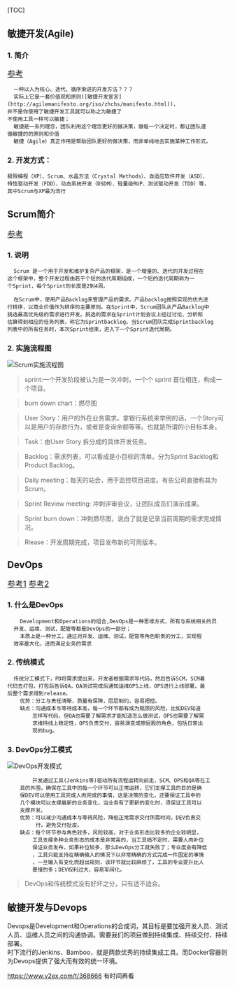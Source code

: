 [TOC]

## 敏捷开发(Agile)

### 1. 简介  
 <font size="4">[参考](https://www.zhihu.com/question/19645396)</font>
```
  一种以人为核心、迭代、循序渐进的开发方法？？？
  实际上它是一套价值观和原则([敏捷开发宣言](http://agilemanifesto.org/iso/zhchs/manifesto.html))，
并不是你使用了敏捷开发工具就可以称之为敏捷了
不使用工具一样可以敏捷；
  敏捷是一系列理念，团队利用这个理念更好的做决策，做每一个决定时，都让团队遵
循敏捷的的原则和价值
  敏捷（Agile）真正作用是帮助团队更好的做决策，而非单纯地去实施某种工作形式。
```

### 2. 开发方式：
```    
极限编程（XP）、Scrum、水晶方法（Crystal Methods）、自适应软件开发（ASD）、
特性驱动开发（FDD）、动态系统开发（DSDM）、轻量级RUP、测试驱动开发（TDD）等，
其中Scrum与XP最为流行
```

## Scrum简介 
<font size="4">[参考](http://blog.jobbole.com/110231/)</font>
### 1. 说明
```text
  Scrum 是一个用于开发和维护复杂产品的框架，是一个增量的、迭代的开发过程在
这个框架中，整个开发过程由若干个短的迭代周期组成，一个短的迭代周期称为一
个Sprint，每个Sprint的长度是2到4周。

  在Scrum中，使用产品Backlog来管理产品的需求。产品backlog按照实现的优先进
行排序，以商业价值作为排序的主要原则。在Sprint中，Scrum团队从产品Backlog中
挑选最高优先级的需求进行开发。挑选的需求在Sprint计划会议上经过讨论、分析和
估算得到相应的任务列表，称它为Sprintbacklog。当Scrum团队完成Sprintbacklog
列表中的所有任务时，本次Sprint结束，进入下一个Sprint迭代周期。
```

### 2. 实施流程图

![Scrum实施流程图](../../../youdaonote-images/B4FF6CC2BCAA4796B8996BC543B37353.png)

> sprint:一个开发阶段被认为是一次冲刺，一个个 sprint 首位相连，构成一个项目。  

>burn down chart：燃尽图  

>User Story：用户的外在业务需求。拿银行系统来举例的话，一个Story可以是用户的存款行为，或者是查询余额等等。也就是所谓的小目标本身。  

>Task：由User Story 拆分成的具体开发任务。  

>Backlog：需求列表，可以看成是小目标的清单。分为Sprint Backlog和Product Backlog。  

>Daily meeting：每天的站会，用于监控项目进度。有些公司直接称其为Scrum。  

>Sprint Review meeting: 冲刺评审会议，让团队成员们演示成果。  

>Sprint burn down：冲刺燃尽图，说白了就是记录当前周期的需求完成情况。  

>Rlease：开发周期完成，项目发布新的可用版本。


## DevOps

<font size="4">[参考1](https://zhuanlan.zhihu.com/p/26600598?utm_medium=social&utm_source=wechat_session&from=singlemessage&isappinstalled=0) [参考2](https://www.cnblogs.com/jetzhang/p/6068773.html)</font>

### 1. 什么是DevOps
```
    Development和Operations的组合,DevOps是一种思维方式，所有与系统相关的员
  开发、运维、测试，配管等都是DevOps的一部分；
    本质上是一种分工，通过对开发、运维、测试，配管等角色职责的分工，实现程
  效率最大化，进而满足业务的需求
```

### 2. 传统模式
```
  传统分工模式下，PD将需求提出来，开发者根据需求写代码，然后告诉SCM，SCM着
代码去打包，打包后告诉QA，QA测试完成后通知运维OPS上线，OPS进行上线部署，最
后整个需求得到release。
    优势：分工与责任清晰，质量有保障，层层制约，容易把控。
    缺点：沟通成本与等待成本高，每一个环节都有成为瓶颈的风险，比如DEV知道 
        怎样写代码，但QA也需要了解需求才能知道怎么做测试，OPS也需要了解需
        求维持线上稳定性，OPS负责交付，容易演变成擦屁股的角色，包括日常出
        现的bug。
```
### 3. DevOps分工模式

![DevOps开发模式](../../../youdaonote-images/136DDCB456B04098998C7EE54132682C.jpeg)
```
        开发通过工具(Jenkins等)驱动所有流程运转向前走，SCM、OPS和QA等在工
    具的外围，确保在工具中的每一个环节可以正常运转，它们支撑工具的目的是确
    保DEV可以使用工具完成人肉完成的事情，这是决策的变化，还要保证工具中的
    几个模块可以支撑最新的业务变化，当业务有了更新的变化时，须保证工具可以
    支撑开发。
    优势：可以减少沟通成本与等待风险，降低正常需求交付所需时间，DEV负责交
         付，避免交付扯皮。
    缺点：每个环节参与角色较多，风险较高，对于业务形态比较多的企业较明显，
        工具支撑多种业务形态的成本是非常高的，当工具搞不定时，需要人肉补位
        保证业务发布，如果补位较多，那么DevOps分工就失败了；专业度会有降低
        ，工具只能支持在精确输入的情况下以非常精确的方式完成一件固定的事情
        ，一旦输入有变化而超出规则，该环节就比较麻烦了，工具的专业提升比人
        要慢的多；DEV权利过大，容易军阀化。
```

>DevOps和传统模式没有好坏之分，只有适不适合。

## 敏捷开发与Devops

Devops是Development和Operations的合成词，其目标是要加强开发人员、测试人员、运维人员之间的沟通协调。需要我们的项目做到持续集成、持续交付、持续部署。  
时下流行的Jenkins、Bamboo，就是两款优秀的持续集成工具。而Docker容器则为Devops提供了强大而有效的统一环境。

https://www.v2ex.com/t/368666 有时间再看
